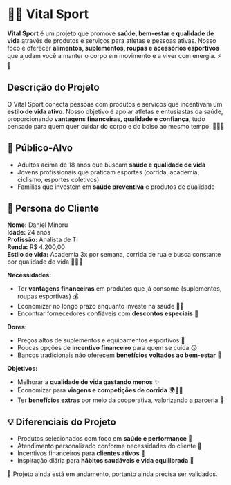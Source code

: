 # 🏃‍♂️ Vital Sport

**Vital Sport** é um projeto que promove **saúde, bem-estar e qualidade de vida** através de produtos e serviços para atletas e pessoas ativas. Nosso foco é oferecer **alimentos, suplementos, roupas e acessórios esportivos** que ajudam você a manter o corpo em movimento e a viver com energia. ⚡💪


## Descrição do Projeto
O Vital Sport conecta pessoas com produtos e serviços que incentivam um **estilo de vida ativo**. Nosso objetivo é apoiar atletas e entusiastas da saúde, proporcionando **vantagens financeiras, qualidade e confiança**, tudo pensado para quem quer cuidar do corpo e do bolso ao mesmo tempo. 🥗🏋️‍♂️


## 🎯 Público-Alvo
- Adultos acima de 18 anos que buscam **saúde e qualidade de vida**  
- Jovens profissionais que praticam esportes (corrida, academia, ciclismo, esportes coletivos)  
- Famílias que investem em **saúde preventiva** e produtos de qualidade  


## 👤 Persona do Cliente
**Nome:** Daniel Minoru  
**Idade:** 24 anos  
**Profissão:** Analista de TI  
**Renda:** R$ 4.200,00  
**Estilo de vida:** Academia 3x por semana, corrida de rua e busca constante por qualidade de vida 🏃‍♂️💚  

**Necessidades:**  
- Ter **vantagens financeiras** em produtos que já consome (suplementos, roupas esportivas) 💰  
- Economizar no longo prazo enquanto investe na saúde 🏋️‍♂️  
- Encontrar fornecedores confiáveis com **descontos especiais** 🛒  

**Dores:**  
- Preços altos de suplementos e equipamentos esportivos 💸  
- Poucas opções de **incentivo financeiro** para quem se cuida 😕  
- Bancos tradicionais não oferecem **benefícios voltados ao bem-estar** 🏦  

**Objetivos:**  
- Melhorar a **qualidade de vida gastando menos** ✨  
- Economizar para **viagens e competições de corrida** 🌍🏃‍♂️  
- Ter **benefícios extras** por meio da cooperativa, valorizando a parceria 🤝  


## 💡 Diferenciais do Projeto
- Produtos selecionados com foco em **saúde e performance** 💪  
- Atendimento personalizado conforme necessidades do cliente 🎯  
- Incentivos financeiros para **clientes ativos** 🏅  
- Inspiração diária para **hábitos saudáveis e vida equilibrada** 🌱  


🚨 Projeto ainda está em andamento, portanto ainda precisa ser validados.
